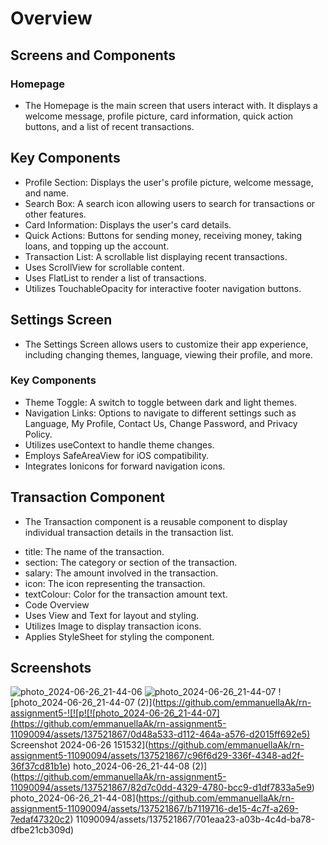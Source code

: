 # Overview
## Screens and Components
### Homepage
- The Homepage is the main screen that users interact with. It displays a welcome message, profile picture, card information, quick action buttons, and a list of recent transactions.

## Key Components
* Profile Section: Displays the user's profile picture, welcome message, and name.
* Search Box: A search icon allowing users to search for transactions or other features.
* Card Information: Displays the user's card details.
* Quick Actions: Buttons for sending money, receiving money, taking loans, and topping up the account.
* Transaction List: A scrollable list displaying recent transactions.
* Uses ScrollView for scrollable content.
* Uses FlatList to render a list of transactions.
* Utilizes TouchableOpacity for interactive footer navigation buttons.

## Settings Screen
- The Settings Screen allows users to customize their app experience, including changing themes, language, viewing their profile, and more.

### Key Components
* Theme Toggle: A switch to toggle between dark and light themes.
* Navigation Links: Options to navigate to different settings such as Language, My Profile, Contact Us, Change Password, and Privacy Policy.
* Utilizes useContext to handle theme changes.
* Employs SafeAreaView for iOS compatibility.
* Integrates Ionicons for forward navigation icons.

## Transaction Component
- The Transaction component is a reusable component to display individual transaction details in the transaction list.
* title: The name of the transaction.
* section: The category or section of the transaction.
* salary: The amount involved in the transaction.
* icon: The icon representing the transaction.
* textColour: Color for the transaction amount text.
* Code Overview
* Uses View and Text for layout and styling.
* Utilizes Image to display transaction icons.
* Applies StyleSheet for styling the component.

## Screenshots
  

![photo_2024-06-26_21-44-06](https://github.com/emmanuellaAk/rn-assignment5-11090094/assets/137521867/200dc7ff-91ee-49fe-9d67-350ef18597a4)
![photo_2024-06-26_21-44-07](https://github.com/emmanuellaAk/rn-assignment5-11090094/assets/137521867/5909f3ff-74cf-4584-99c2-5e6404689064)
![photo_2024-06-26_21-44-07 (2)](https://github.com/emmanuellaAk/rn-assignment5-![![p![![photo_2024-06-26_21-44-07](https://github.com/emmanuellaAk/rn-assignment5-11090094/assets/137521867/0d48a533-d112-464a-a576-d2015ff692e5)
Screenshot 2024-06-26 151532](https://github.com/emmanuellaAk/rn-assignment5-11090094/assets/137521867/c96f6d29-336f-4348-ad2f-36f37cd81b1e)
hoto_2024-06-26_21-44-08 (2)](https://github.com/emmanuellaAk/rn-assignment5-11090094/assets/137521867/82d7c0dd-4329-4780-bcc9-d1df7833a5e9)
photo_2024-06-26_21-44-08](https://github.com/emmanuellaAk/rn-assignment5-11090094/assets/137521867/b7119716-de15-4c7f-a269-7edaf47320c2)
11090094/assets/137521867/701eaa23-a03b-4c4d-ba78-dfbe21cb309d)
